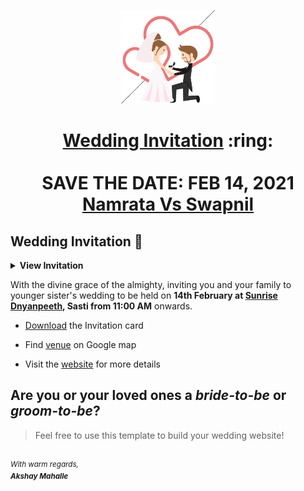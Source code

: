 
<p align="center"><a href="https://sonali.netlify.app/"><img src="./assets/wedding.gif" width="150px" height="150px"/></a></p>
<h1 align="center"><a href="https://sonali.netlify.app/">Wedding Invitation</a> :ring: <br> <br> SAVE THE DATE: FEB 14, 2021 <br> <a href="https://sonali.netlify.app/">Namrata Vs Swapnil</a></h1>

## Wedding Invitation :ring:

<details>
  <summary><strong>View Invitation</strong></summary>
  <a href="https://sonali.netlify.app/"><img src="./assets/img/sonali.jpeg" /></a>
</details>

With the divine grace of the almighty,
inviting you and your family to younger sister's wedding to be held on **14th February at [Sunrise Dnyanpeeth](https://goo.gl/maps/bpzytfjpYg9o95A6A), Sasti from 11:00 AM** onwards.

- [Download](https://akshaymahalle.github.io/WeddingInvitation_16March/Wedding-Invitation-master/invitation/My%20Invitation.pdf) the Invitation card

- Find [venue](https://goo.gl/maps/bpzytfjpYg9o95A6A) on Google map

- Visit the [website](https://sonali.netlify.app/) for more details

## Are you or your loved ones a *bride-to-be* or *groom-to-be*? 
> Feel free to use this template to build your wedding website!

<br><sup><i>With warm regards,<br>
**Akshay Mahalle**<i></sup><br>
